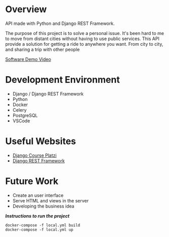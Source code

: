 



# Overview

API made with Python and Django REST Framework.

The purpose of this project is to solve a personal issue. It's been hard to me to move from distant cities without having to use public services. This API provide a solution for getting a ride to anywhere you want. From city to city, and sharing a trip with other people

[Software Demo Video](https://youtu.be/varF0GAXzhc)

# Development Environment

- Django / Django REST Framework
- Python
- Docker
- Celery
- PostgreSQL
- VSCode

# Useful Websites
* [Django Course Platzi](https://platzi.com/cursos/django-avanzado/)
* [Django REST Framework](https://www.django-rest-framework.org/)

# Future Work
* Create an user interface
* Serve HTML and views in the server
* Developing the business idea

***Instructions to run the project***
		
	docker-compose -f local.yml build
	docker-compose -f local.yml up
		
